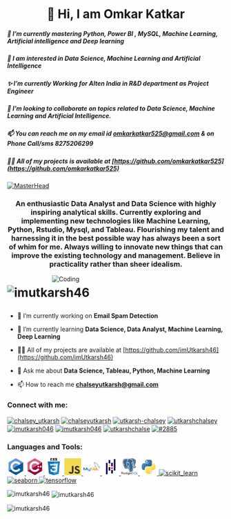 <h1 align="center"> 👋 Hi, I am Omkar Katkar </h1>

##### 🔭 I’m currently mastering Python, Power BI , MySQL, Machine Learning, Artificial intelligence and Deep learning
##### 👀 I am interested in Data Science, Machine Learning and Artificial Intelligence
##### ✨ I’m currently Working for Alten India in R&D department as Project Engineer
##### 👯 I’m looking to collaborate on topics related to Data Science, Machine Learning and Artificial Intelligence.
##### 📫 You can reach me on my email id omkarkatkar525@gmail.com & on Phone Call/sms 8275206299

##### 👨‍💻 All of my projects is available at [https://github.com/omkarkatkar525](https://github.com/omkarkatkar525)

[![MasterHead]()]()

<h3 align="center">An enthusiastic Data Analyst and Data Science with highly inspiring analytical skills. Currently exploring and implementing new technologies like Machine Learning, Python, Rstudio, Mysql, and Tableau. Flourishing my talent and harnessing it in the best possible way has always been a sort of whim for me. Always willing to innovate new things that can improve the existing technology and management. Believe in practicality rather than sheer idealism.</h3>

<img align="right" alt="Coding" width="400" src="https://fairchanceforcrm.com/wp-content/uploads/2021/01/sales-manager-openings.gif">

# <p align="left"> <img src="https://komarev.com/ghpvc/?username=imutkarsh46&label=Profile%20views&color=0e75b6&style=flat" alt="imutkarsh46" /> </p>

- 🔭 I’m currently working on **Email Spam Detection**

- 🌱 I’m currently learning **Data Science, Data Analyst, Machine Learning, Deep Learning**

- 👨‍💻 All of my projects are available at [https://github.com/imUtkarsh46](https://github.com/imUtkarsh46)

- 💬 Ask me about **Data Science, Tableau, Python, Machine Learning**

- 📫 How to reach me **chalseyutkarsh@gmail.com**

<h3 align="left">Connect with me:</h3>
<p align="left">
<a href="https://twitter.com/chalsey_utkarsh" target="blank"><img align="center" src="https://raw.githubusercontent.com/rahuldkjain/github-profile-readme-generator/master/src/images/icons/Social/twitter.svg" alt="chalsey_utkarsh" height="30" width="40" /></a>
<a href="https://linkedin.com/in/chalseyutkarsh" target="blank"><img align="center" src="https://raw.githubusercontent.com/rahuldkjain/github-profile-readme-generator/master/src/images/icons/Social/linked-in-alt.svg" alt="chalseyutkarsh" height="30" width="40" /></a>
<a href="https://stackoverflow.com/users/utkarsh-chalsey" target="blank"><img align="center" src="https://raw.githubusercontent.com/rahuldkjain/github-profile-readme-generator/master/src/images/icons/Social/stack-overflow.svg" alt="utkarsh-chalsey" height="30" width="40" /></a>
<a href="https://kaggle.com/utkarshchalsey" target="blank"><img align="center" src="https://raw.githubusercontent.com/rahuldkjain/github-profile-readme-generator/master/src/images/icons/Social/kaggle.svg" alt="utkarshchalsey" height="30" width="40" /></a>
<a href="https://fb.com/imutkarsh046" target="blank"><img align="center" src="https://raw.githubusercontent.com/rahuldkjain/github-profile-readme-generator/master/src/images/icons/Social/facebook.svg" alt="imutkarsh046" height="30" width="40" /></a>
<a href="https://instagram.com/imutkarsh046" target="blank"><img align="center" src="https://raw.githubusercontent.com/rahuldkjain/github-profile-readme-generator/master/src/images/icons/Social/instagram.svg" alt="imutkarsh046" height="30" width="40" /></a>
<a href="https://medium.com/utkarshchalse" target="blank"><img align="center" src="https://raw.githubusercontent.com/rahuldkjain/github-profile-readme-generator/master/src/images/icons/Social/medium.svg" alt="utkarshchalse" height="30" width="40" /></a>
<a href="https://discord.gg/#2885" target="blank"><img align="center" src="https://raw.githubusercontent.com/rahuldkjain/github-profile-readme-generator/master/src/images/icons/Social/discord.svg" alt="#2885" height="30" width="40" /></a>
</p>

<h3 align="left">Languages and Tools:</h3>
<p align="left"> <a href="https://www.cprogramming.com/" target="_blank" rel="noreferrer"> <img src="https://raw.githubusercontent.com/devicons/devicon/master/icons/c/c-original.svg" alt="c" width="40" height="40"/> </a> <a href="https://www.w3schools.com/cpp/" target="_blank" rel="noreferrer"> <img src="https://raw.githubusercontent.com/devicons/devicon/master/icons/cplusplus/cplusplus-original.svg" alt="cplusplus" width="40" height="40"/> </a> <a href="https://www.w3schools.com/css/" target="_blank" rel="noreferrer"> <img src="https://raw.githubusercontent.com/devicons/devicon/master/icons/css3/css3-original-wordmark.svg" alt="css3" width="40" height="40"/> </a> <a href="https://developer.mozilla.org/en-US/docs/Web/JavaScript" target="_blank" rel="noreferrer"> <img src="https://raw.githubusercontent.com/devicons/devicon/master/icons/javascript/javascript-original.svg" alt="javascript" width="40" height="40"/> </a> <a href="https://www.mysql.com/" target="_blank" rel="noreferrer"> <img src="https://raw.githubusercontent.com/devicons/devicon/master/icons/mysql/mysql-original-wordmark.svg" alt="mysql" width="40" height="40"/> </a> <a href="https://pandas.pydata.org/" target="_blank" rel="noreferrer"> <img src="https://raw.githubusercontent.com/devicons/devicon/2ae2a900d2f041da66e950e4d48052658d850630/icons/pandas/pandas-original.svg" alt="pandas" width="40" height="40"/> </a> <a href="https://www.postgresql.org" target="_blank" rel="noreferrer"> <img src="https://raw.githubusercontent.com/devicons/devicon/master/icons/postgresql/postgresql-original-wordmark.svg" alt="postgresql" width="40" height="40"/> </a> <a href="https://www.python.org" target="_blank" rel="noreferrer"> <img src="https://raw.githubusercontent.com/devicons/devicon/master/icons/python/python-original.svg" alt="python" width="40" height="40"/> </a> <a href="https://scikit-learn.org/" target="_blank" rel="noreferrer"> <img src="https://upload.wikimedia.org/wikipedia/commons/0/05/Scikit_learn_logo_small.svg" alt="scikit_learn" width="40" height="40"/> </a> <a href="https://seaborn.pydata.org/" target="_blank" rel="noreferrer"> <img src="https://seaborn.pydata.org/_images/logo-mark-lightbg.svg" alt="seaborn" width="40" height="40"/> </a> <a href="https://www.tensorflow.org" target="_blank" rel="noreferrer"> <img src="https://www.vectorlogo.zone/logos/tensorflow/tensorflow-icon.svg" alt="tensorflow" width="40" height="40"/> </a> </p>

<p><img align="left" src="https://github-readme-stats.vercel.app/api/top-langs?username=imutkarsh46&show_icons=true&locale=en&layout=compact" alt="imutkarsh46" /></p>

<p>&nbsp;<img align="center" src="https://github-readme-stats.vercel.app/api?username=imutkarsh46&show_icons=true&locale=en" alt="imutkarsh46" /></p>

<p><img align="center" src="https://github-readme-streak-stats.herokuapp.com/?user=imutkarsh46&" alt="imutkarsh46" /></p>
